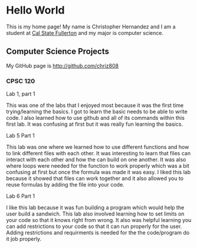 # Hello World

This is my home page! My name is Christopher Hernandez and I am a student at [Cal State Fullerton](http://www.fullerton.edu/) and my major is computer science.

## Computer Science Projects

My GitHub page is http://github.com/chriz808

### CPSC 120

Lab 1, part 1

This was one of the labs that I enjoyed most because it was the first time trying/learning the basics. I got to learn the basic needs to be able to write code. I also learned how to use github and all of its commands within this first lab. It was confusing at first but it was really fun learning the basics.

Lab 5 Part 1

This lab was one where we learned how to use different functions and how to link different files with each other. It was interesting to learn that files can interact with each other and how the can build on one another. It was also where loops were needed for the function to work  properly which was a bit confusing at first but once the formula was made it was easy. I liked this lab because it showed that files can work together and it also allowed you to reuse formulas by adding the file into your code. 


Lab 6 Part 1 

I like this lab because it was fun building a program which would help the user build a sandwich. This lab also involved learning how to set limits on your code so that it knows right from wrong. It also was helpful learning you can add restrictions to your code so that it can run properly for the user. Adding restrictions and requirments is needed for the the code/program do it job properly.